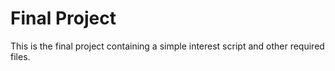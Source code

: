 # Final Project
This is the final project containing a simple interest script and other required files.
